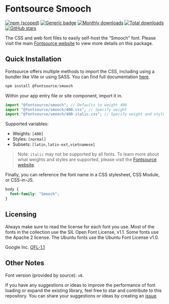 # Fontsource Smooch

[![npm (scoped)](https://img.shields.io/npm/v/@fontsource/smooch?color=brightgreen)](https://www.npmjs.com/package/@fontsource/smooch) [![Generic badge](https://img.shields.io/badge/fontsource-passing-brightgreen)](https://github.com/fontsource/fontsource) [![Monthly downloads](https://badgen.net/npm/dm/@fontsource/smooch)](https://github.com/fontsource/fontsource) [![Total downloads](https://badgen.net/npm/dt/@fontsource/smooch)](https://github.com/fontsource/fontsource) [![GitHub stars](https://img.shields.io/github/stars/fontsource/fontsource.svg?style=social&label=Star)](https://github.com/fontsource/fontsource/stargazers)

The CSS and web font files to easily self-host the “Smooch” font. Please visit the main [Fontsource website](https://fontsource.org/fonts/smooch) to view more details on this package.

## Quick Installation

Fontsource offers multiple methods to import the CSS, including using a bundler like Vite or using SASS. You can find full documentation [here](https://fontsource.org/docs/getting-started/introduction).

```javascript
npm install @fontsource/smooch
```

Within your app entry file or site component, import it in.

```javascript
import "@fontsource/smooch"; // Defaults to weight 400
import "@fontsource/smooch/400.css"; // Specify weight
import "@fontsource/smooch/400-italic.css"; // Specify weight and style
```

Supported variables:
- Weights: `[400]`
- Styles: `[normal]`
- Subsets: `[latin,latin-ext,vietnamese]`

> Note: `italic` may not be supported by all fonts. To learn more about what weights and styles are supported, please visit the [Fontsource website](https://fontsource.org/fonts/smooch).

Finally, you can reference the font name in a CSS stylesheet, CSS Module, or CSS-in-JS.

```css
body {
  font-family: "Smooch";
}
```

## Licensing
Always make sure to read the license for each font you use. Most of the fonts in the collection use the SIL Open Font License, v1.1. Some fonts use the Apache 2 license. The Ubuntu fonts use the Ubuntu Font License v1.0.

Google Inc.
[OFL-1.1](http://scripts.sil.org/OFL)

## Other Notes
Font version (provided by source): `v8`.

If you have any suggestions or ideas to improve the performance of font loading or expand the existing library, feel free to star and contribute to this repository. You can share your suggestions or ideas by creating an [issue](https://github.com/fontsource/fontsource/issues).